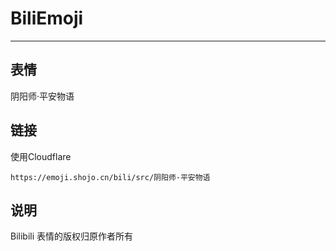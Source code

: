 # BiliEmoji
---
## 表情
阴阳师·平安物语
## 链接
使用Cloudflare
```
https://emoji.shojo.cn/bili/src/阴阳师·平安物语
```
## 说明
Bilibili 表情的版权归原作者所有
